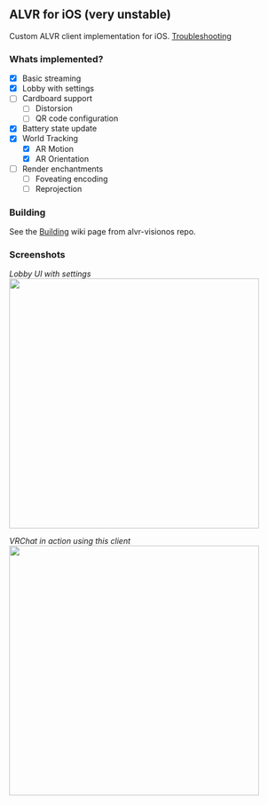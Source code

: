 ## ALVR for iOS (very unstable)
Custom ALVR client implementation for iOS. <a href="https://github.com/kotleni/iPhoneVR/wiki/Troubleshooting">Troubleshooting</a>

### Whats implemented?
- [x] Basic streaming
- [x] Lobby with settings
- [ ] Cardboard support
    - [ ] Distorsion
    - [ ] QR code configuration
- [x] Battery state update
- [x] World Tracking
     - [x] AR Motion
     - [x] AR Orientation
- [ ] Render enchantments
    - [ ] Foveating encoding
    - [ ] Reprojection

### Building
See the [Building](https://github.com/alvr-org/alvr-visionos/wiki/Building) wiki page from alvr-visionos repo.

### Screenshots
*Lobby UI with settings*<br>
<img src="https://github.com/kotleni/iPhoneVR/assets/38311102/012f84d1-cdb3-48dd-8b77-00680d4fda76" width=450>

*VRChat in action using this client*<br>
<img src="https://github.com/kotleni/alvr-iOS/assets/38311102/1fc1e214-ee9a-4277-9de6-a461c73596bb" width=450>
